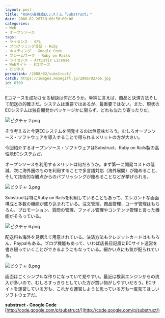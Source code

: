 ```yaml
---
layout: post
title: "RoRの高機能ECシステム「Substruct」"
date: 2008-02-26T19:00:56+09:00
categories:
- Web
- オープンソース
tags: 
- ライセンス - GPL
- プログラミング言語 - Ruby
- ホスティング - Google Code
- フレームワーク - Ruby on Rails
- ライセンス - Artistic License
- Webサイト - Eコマース
- ビジネス
permalink: /2008/02/substruct/
catch: https://images.moongift.jp/2008/02/66.jpg
id: 6709
---
```

Eコマースを成功させる秘訣は何だろうか。単純に言えば、商品と決済方法そして配送の的確さだ。システムは重要ではあるが、最重要ではない。また、現状のECシステムは独自開発かパッケージかに限らず、どれも似たり寄ったりだ。   
  
 ![ピクチャ 2.png](https://images.moongift.jp/2008/02/211.jpg)  
  
そう考えると今更ECシステムを開発するのは無意味だろう。むしろオープンソース・ソフトウェアを導入することで得られるメリットの方が大きい。   
  
今回紹介するオープンソース・ソフトウェアはSubstruct、Ruby on Rails製の高性能ECシステムだ。   
  
<!--more-->  
  
オープンソースを利用するメリットは何だろうか。まず第一に開発コストの低減、次に海外圏のものを利用することで多言語対応（海外展開）が臨めること、そして技術的な観点からのパブリッシングが臨めることなどが挙げられる。   
  
 ![ピクチャ 3.png](https://images.moongift.jp/2008/02/37.jpg)  
  
Substructは特にRuby on Railsを利用していることもあって、エレガントな画面構成と多数の機能が盛り込まれている。注文管理、商品管理、ユーザ管理はもちろん、プロモーション、質問の管理、ファイル管理やコンテンツ管理と言った機能がそろっている。   
  
 ![ピクチャ 6.png](https://images.moongift.jp/2008/02/66.jpg)  
  
配送料も海外を見据えて用意されている。決済方法もクレジットカードはもちろん、Paypalもある。ブログ機能もあって、いわば店長日記風にECサイト運営を書き綴っていくことができるようにもなっている。細かい点にも気が配られている。   
  
 ![ピクチャ 8.png](https://images.moongift.jp/2008/02/84.jpg)  
  
画面はごくシンプルな作りになっていて見やすい。最近は検索エンジンからの流入が多いので、むしろすっきりとしていた方が買い物がしやすいだろう。ECサイトを運営している方も、これから運営しようと思っている方も一度見てほしいソフトウェアだ。   
  
**substruct - Google Code**  
[http://code.google.com/p/substruct/](http://code.google.com/p/substruct/)

